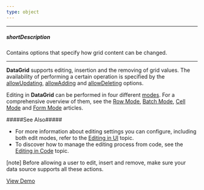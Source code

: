 ```yaml
---
type: object
---
```

---
##### shortDescription
Contains options that specify how grid content can be changed.

---
**DataGrid** supports editing, insertion and the removing of grid values. The availability of performing a certain operation is specified by the [allowUpdating](/api-reference/10%20UI%20Widgets/dxDataGrid/1%20Configuration/editing/allowUpdating.md '/Documentation/ApiReference/UI_Widgets/dxDataGrid/Configuration/editing/#allowUpdating'), [allowAdding](/api-reference/10%20UI%20Widgets/dxDataGrid/1%20Configuration/editing/allowAdding.md '/Documentation/ApiReference/UI_Widgets/dxDataGrid/Configuration/editing/#allowAdding') and [allowDeleting](/api-reference/10%20UI%20Widgets/dxDataGrid/1%20Configuration/editing/allowDeleting.md '/Documentation/ApiReference/UI_Widgets/dxDataGrid/Configuration/editing/#allowDeleting') options.

Editing in **DataGrid** can be performed in four different [modes](/api-reference/10%20UI%20Widgets/dxDataGrid/1%20Configuration/editing/mode.md '/Documentation/ApiReference/UI_Widgets/dxDataGrid/Configuration/editing/#mode'). For a comprehensive overview of them, see the [Row Mode](/concepts/10%20UI%20Widgets/70%20Data%20Grid/070%20Data%20Editing/20%20Editing%20in%20UI/20%20Row%20Mode.md '/Documentation/Guide/UI_Widgets/Data_Grid/Data_Editing/#Editing_in_UI/Row_Mode'), [Batch Mode](/concepts/10%20UI%20Widgets/70%20Data%20Grid/070%20Data%20Editing/20%20Editing%20in%20UI/30%20Batch%20Mode.md '/Documentation/Guide/UI_Widgets/Data_Grid/Data_Editing/#Editing_in_UI/Batch_Mode'), [Cell Mode](/concepts/10%20UI%20Widgets/70%20Data%20Grid/070%20Data%20Editing/20%20Editing%20in%20UI/40%20Cell%20Mode.md '/Documentation/Guide/UI_Widgets/Data_Grid/Data_Editing/#Editing_in_UI/Cell_Mode') and [Form Mode](/concepts/10%20UI%20Widgets/70%20Data%20Grid/070%20Data%20Editing/20%20Editing%20in%20UI/50%20Form%20Mode.md '/Documentation/Guide/UI_Widgets/Data_Grid/Data_Editing/#Editing_in_UI/Form_Mode') articles.

#####See Also#####
- For more information about editing settings you can configure, including both edit modes, refer to the [Editing in UI](/concepts/10%20UI%20Widgets/70%20Data%20Grid/070%20Data%20Editing/20%20Editing%20in%20UI/10%20Editing%20in%20UI.md '/Documentation/Guide/UI_Widgets/Data_Grid/Data_Editing/#Editing_in_UI') topic.
- To discover how to manage the editing process from code, see the  [Editing in Code](/concepts/10%20UI%20Widgets/70%20Data%20Grid/070%20Data%20Editing/30%20Editing%20in%20Code.md '/Documentation/Guide/UI_Widgets/Data_Grid/Data_Editing/#Editing_in_Code') topic.

[note] Before allowing a user to edit, insert and remove, make sure your data source supports all these actions.

<a href="http://js.devexpress.com/Demos/WidgetsGallery/#demo/datagridgrideditingrow/" class="button orange small fix-width-155" style="margin-right: 20px;" target="_blank">View Demo</a>